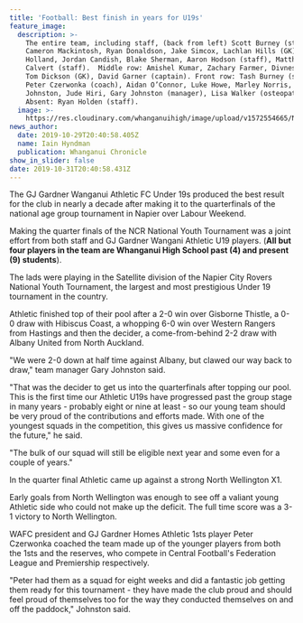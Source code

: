 ```yaml
---
title: 'Football: Best finish in years for U19s'
feature_image:
  description: >-
    The entire team, including staff, (back from left) Scott Burney (staff),
    Cameron Mackintosh, Ryan Donaldson, Jake Simcox, Lachlan Hills (GK), Karan
    Holland, Jordan Candish, Blake Sherman, Aaron Hodson (staff), Matthew
    Calvert (staff).  Middle row: Amishel Kumar, Zachary Farmer, Divnesh Dayal,
    Tom Dickson (GK), David Garner (captain). Front row: Tash Burney (staff),
    Peter Czerwonka (coach), Aidan O’Connor, Luke Howe, Marley Norris, Flynn
    Johnston, Jude Hiri, Gary Johnston (manager), Lisa Walker (osteopath).
    Absent: Ryan Holden (staff).
  image: >-
    https://res.cloudinary.com/whanganuihigh/image/upload/v1572554665/News/U19_WU_Football._Chron_30.10.19.jpg
news_author:
  date: 2019-10-29T20:40:58.405Z
  name: Iain Hyndman
  publication: Whanganui Chronicle
show_in_slider: false
date: 2019-10-31T20:40:58.431Z
---
```

The GJ Gardner Wanganui Athletic FC Under 19s produced the best result for the club in nearly a decade after making it to the quarterfinals of the national age group tournament in Napier over Labour Weekend.

Making the quarter finals of the NCR National Youth Tournament was a joint effort from both staff and GJ Gardner Wangani Athletic U19 players. (**All but four players in the team are Whanganui High School past (4) and present (9) students**).

The lads were playing in the Satellite division of the Napier City Rovers National Youth Tournament, the largest and most prestigious Under 19 tournament in the country.

Athletic finished top of their pool after a 2-0 win over Gisborne Thistle, a 0-0 draw with Hibiscus Coast, a whopping 6-0 win over Western Rangers from Hastings and then the decider, a come-from-behind 2-2 draw with Albany United from North Auckland.

"We were 2-0 down at half time against Albany, but clawed our way back to draw," team manager Gary Johnston said.

"That was the decider to get us into the quarterfinals after topping our pool. This is the first time our Athletic U19s have progressed past the group stage in many years - probably eight or nine at least - so our young team should be very proud of the contributions and efforts made. With one of the youngest squads in the competition, this gives us massive confidence for the future," he said.

"The bulk of our squad will still be eligible next year and some even for a couple of years."

In the quarter final Athletic came up against a strong North Wellington X1.

Early goals from North Wellington was enough to see off a valiant young Athletic side who could not make up the deficit. The full time score was a 3-1 victory to North Wellington.

WAFC president and GJ Gardner Homes Athletic 1sts player Peter Czerwonka coached the team made up of the younger players from both the 1sts and the reserves, who compete in Central Football's Federation League and Premiership respectively.

"Peter had them as a squad for eight weeks and did a fantastic job getting them ready for this tournament - they have made the club proud and should feel proud of themselves too for the way they conducted themselves on and off the paddock," Johnston said.
